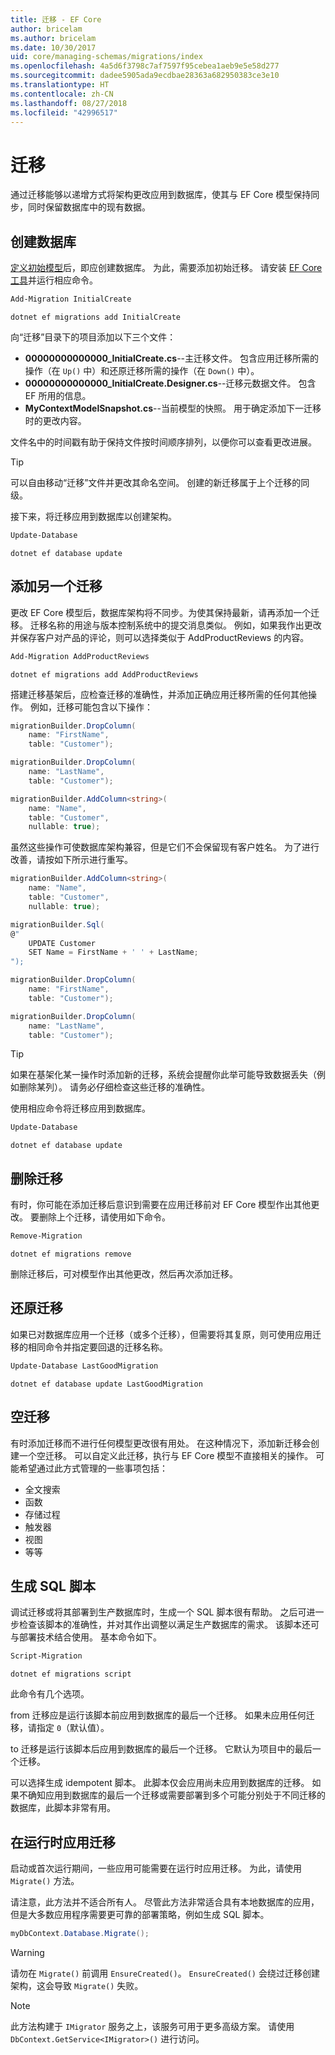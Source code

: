 ```yaml
---
title: 迁移 - EF Core
author: bricelam
ms.author: bricelam
ms.date: 10/30/2017
uid: core/managing-schemas/migrations/index
ms.openlocfilehash: 4a5d6f3798c7af7597f95cebea1aeb9e5e58d277
ms.sourcegitcommit: dadee5905ada9ecdbae28363a682950383ce3e10
ms.translationtype: HT
ms.contentlocale: zh-CN
ms.lasthandoff: 08/27/2018
ms.locfileid: "42996517"
---
```

<a name="migrations"></a>迁移
==========
通过迁移能够以递增方式将架构更改应用到数据库，使其与 EF Core 模型保持同步，同时保留数据库中的现有数据。

<a name="creating-the-database"></a>创建数据库
---------------------
[定义初始模型][1]后，即应创建数据库。 为此，需要添加初始迁移。
请安装 [EF Core 工具][2]并运行相应命令。

``` powershell
Add-Migration InitialCreate
```
``` Console
dotnet ef migrations add InitialCreate
```

向“迁移”目录下的项目添加以下三个文件：

* **00000000000000_InitialCreate.cs**--主迁移文件。 包含应用迁移所需的操作（在 `Up()` 中）和还原迁移所需的操作（在 `Down()` 中）。
* **00000000000000_InitialCreate.Designer.cs**--迁移元数据文件。 包含 EF 所用的信息。
* **MyContextModelSnapshot.cs**--当前模型的快照。 用于确定添加下一迁移时的更改内容。

文件名中的时间戳有助于保持文件按时间顺序排列，以便你可以查看更改进展。

> [!TIP]
> 可以自由移动“迁移”文件并更改其命名空间。 创建的新迁移属于上个迁移的同级。

接下来，将迁移应用到数据库以创建架构。

``` powershell
Update-Database
```
``` Console
dotnet ef database update
```

<a name="adding-another-migration"></a>添加另一个迁移
------------------------
更改 EF Core 模型后，数据库架构将不同步。为使其保持最新，请再添加一个迁移。 迁移名称的用途与版本控制系统中的提交消息类似。 例如，如果我作出更改并保存客户对产品的评论，则可以选择类似于 AddProductReviews 的内容。

``` powershell
Add-Migration AddProductReviews
```
``` Console
dotnet ef migrations add AddProductReviews
```

搭建迁移基架后，应检查迁移的准确性，并添加正确应用迁移所需的任何其他操作。 例如，迁移可能包含以下操作：

``` csharp
migrationBuilder.DropColumn(
    name: "FirstName",
    table: "Customer");

migrationBuilder.DropColumn(
    name: "LastName",
    table: "Customer");

migrationBuilder.AddColumn<string>(
    name: "Name",
    table: "Customer",
    nullable: true);
```

虽然这些操作可使数据库架构兼容，但是它们不会保留现有客户姓名。 为了进行改善，请按如下所示进行重写。

``` csharp
migrationBuilder.AddColumn<string>(
    name: "Name",
    table: "Customer",
    nullable: true);

migrationBuilder.Sql(
@"
    UPDATE Customer
    SET Name = FirstName + ' ' + LastName;
");

migrationBuilder.DropColumn(
    name: "FirstName",
    table: "Customer");

migrationBuilder.DropColumn(
    name: "LastName",
    table: "Customer");
```

> [!TIP]
> 如果在基架化某一操作时添加新的迁移，系统会提醒你此举可能导致数据丢失（例如删除某列）。 请务必仔细检查这些迁移的准确性。

使用相应命令将迁移应用到数据库。

``` powershell
Update-Database
```
``` Console
dotnet ef database update
```

<a name="removing-a-migration"></a>删除迁移
--------------------
有时，你可能在添加迁移后意识到需要在应用迁移前对 EF Core 模型作出其他更改。
要删除上个迁移，请使用如下命令。

``` powershell
Remove-Migration
```
``` Console
dotnet ef migrations remove
```

删除迁移后，可对模型作出其他更改，然后再次添加迁移。

<a name="reverting-a-migration"></a>还原迁移
---------------------
如果已对数据库应用一个迁移（或多个迁移），但需要将其复原，则可使用应用迁移的相同命令并指定要回退的迁移名称。

``` powershell
Update-Database LastGoodMigration
```
``` Console
dotnet ef database update LastGoodMigration
```

<a name="empty-migrations"></a>空迁移
----------------
有时添加迁移而不进行任何模型更改很有用处。 在这种情况下，添加新迁移会创建一个空迁移。 可以自定义此迁移，执行与 EF Core 模型不直接相关的操作。
可能希望通过此方式管理的一些事项包括：

* 全文搜索
* 函数
* 存储过程
* 触发器
* 视图
* 等等

<a name="generating-a-sql-script"></a>生成 SQL 脚本
-----------------------
调试迁移或将其部署到生产数据库时，生成一个 SQL 脚本很有帮助。 之后可进一步检查该脚本的准确性，并对其作出调整以满足生产数据库的需求。 该脚本还可与部署技术结合使用。 基本命令如下。

``` powershell
Script-Migration
```
``` Console
dotnet ef migrations script
```

此命令有几个选项。

from 迁移应是运行该脚本前应用到数据库的最后一个迁移。 如果未应用任何迁移，请指定 `0`（默认值）。

to 迁移是运行该脚本后应用到数据库的最后一个迁移。 它默认为项目中的最后一个迁移。

可以选择生成 idempotent 脚本。 此脚本仅会应用尚未应用到数据库的迁移。 如果不确知应用到数据库的最后一个迁移或需要部署到多个可能分别处于不同迁移的数据库，此脚本非常有用。

<a name="applying-migrations-at-runtime"></a>在运行时应用迁移
------------------------------
启动或首次运行期间，一些应用可能需要在运行时应用迁移。 为此，请使用 `Migrate()` 方法。

请注意，此方法并不适合所有人。 尽管此方法非常适合具有本地数据库的应用，但是大多数应用程序需要更可靠的部署策略，例如生成 SQL 脚本。

``` csharp
myDbContext.Database.Migrate();
```

> [!WARNING]
> 请勿在 `Migrate()` 前调用 `EnsureCreated()`。 `EnsureCreated()` 会绕过迁移创建架构，这会导致 `Migrate()` 失败。

> [!NOTE]
> 此方法构建于 `IMigrator` 服务之上，该服务可用于更多高级方案。 请使用 `DbContext.GetService<IMigrator>()` 进行访问。


  [1]: ../../modeling/index.md
  [2]: ../../miscellaneous/cli/index.md
